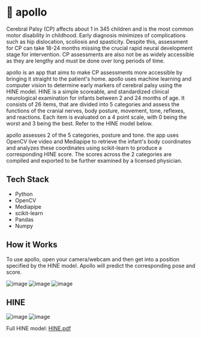 # 🌿 apollo

Cerebral Palsy (CP) affects about 1 in 345 children and is the most common motor disability in childhood. Early diagnosis minimizes of complications such as hip dislocation, scoliosis and spasticity. Despite this, assessment for CP can take 18-24 months missing the crucial rapid neural development stage for intervention. CP assessments are also not be as widely accessible as they are lengthy and must be done over long periods of time. 

apollo is an app that aims to make CP assessments more accessible by bringing it straight to the patient's home. apollo uses machine learning and computer vision to determine early markers of cerebral palsy using the HINE model. HINE is a simple  scoreable, and standardized clinical neurological examination for infants between 2 and 24 months of age. It consists of 26 items, that are divided into 5 categories and assess the functions of the cranial nerves, body posture, movement, tone, reflexes, and reactions. Each item is evaluated on a 4 point scale, with 0 being the worst and 3 being the best. Refer to the HINE model below.

apollo assesses 2 of the 5 categories, posture and tone. the app uses OpenCV live video and Mediapipe to retrieve the infant's body coordinates and analyzes these coordinates using scikit-learn to produce a corresponding HINE score. The scores across the 2 categories are compiled and exported to be further examined by a licensed physician. 

## Tech Stack
- Python
- OpenCV
- Mediapipe
- scikit-learn
- Pandas
- Numpy

## How it Works
To use apollo, open your camera/webcam and then get into a position specified by the HINE model. Apollo will predict the corresponding pose and score.

![image](https://user-images.githubusercontent.com/63011927/226383370-c97571d4-b68e-4386-981b-0979bf482fd6.png)
![image](https://user-images.githubusercontent.com/63011927/226384643-5e1d2f0d-e149-423f-bf37-4d665db01ae2.png)
![image](https://user-images.githubusercontent.com/63011927/226384789-da21861a-c45d-4c2f-9234-ee6673ae575f.png)

## HINE
![image](https://user-images.githubusercontent.com/63011927/226380458-216b10ca-5175-4265-9b0c-04392e033ec9.png)
![image](https://user-images.githubusercontent.com/63011927/226380562-aeb666b2-8f88-4187-9203-d76a5dc18b1d.png)

Full HINE model:
[HINE.pdf](https://github.com/aanxniee/apollo/files/11019653/HINE.proforma_07_07_17.pdf)
